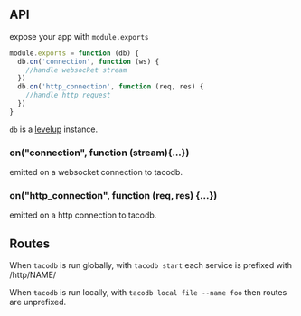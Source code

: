 ## API

expose your app with `module.exports`

``` js
module.exports = function (db) {
  db.on('connection', function (ws) {
    //handle websocket stream
  })
  db.on('http_connection', function (req, res) {
    //handle http request
  })
}
```

`db` is a [levelup](https://github.com/rvagg/node-levelup) instance.

### on("connection", function (stream){...})

emitted on a websocket connection to tacodb.

### on("http_connection", function (req, res) {...})

emitted on a http connection to tacodb.

## Routes

When `tacodb` is run globally, with `tacodb start`
each service is prefixed with /http/NAME/

When `tacodb` is run locally, with `tacodb local file --name foo`
then routes are unprefixed.


